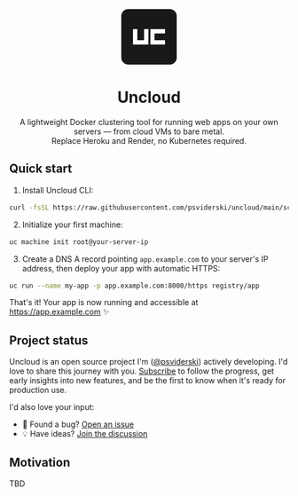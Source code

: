 <div align="center">
  <img src="./website/images/logo.svg" height="100" alt="Uncloud logo"/>
  <h1>Uncloud</h2>
  A lightweight Docker clustering tool for running web apps on your own servers — from cloud VMs to bare metal.<br>
  Replace Heroku and Render, no Kubernetes required.
</div>

## Quick start

1. Install Uncloud CLI:

```bash
curl -fsSL https://raw.githubusercontent.com/psviderski/uncloud/main/scripts/install_cli.sh | sh
```

2. Initialize your first machine:

```bash
uc machine init root@your-server-ip
```

3. Create a DNS A record pointing `app.example.com` to your server's IP address, then deploy your app with
   automatic HTTPS:

```bash
uc run --name my-app -p app.example.com:8000/https registry/app
```

That's it! Your app is now running and accessible at https://app.example.com ✨

## Project status

Uncloud is an open source project I'm ([@psviderski](https://github.com/psviderski)) actively developing. I'd love to
share this journey with you. [Subscribe](https://uncloud.run/) to follow the progress, get early insights into new
features, and be the first to know when it's ready for production use.

I'd also love your input:

- 🐛 Found a bug? [Open an issue](https://github.com/psviderski/uncloud/issues)
- 💡 Have ideas? [Join the discussion](https://github.com/psviderski/uncloud/discussions)

## Motivation

TBD
